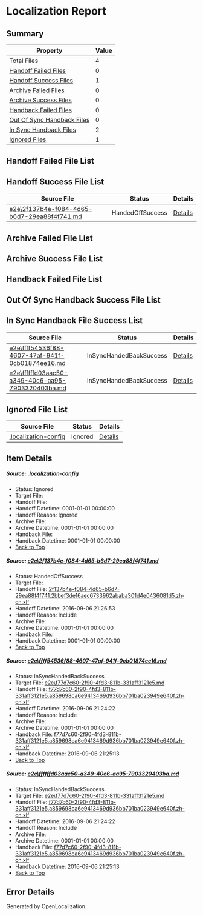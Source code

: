 # <a name='report-top'></a> Localization Report

## Summary
 Property | Value 
 -------- | ----- 
 Total Files | 4
[ Handoff Failed Files ](#handoff-failed-list)| 0
[ Handoff Success Files ](#handoff-success-list)| 1
[ Archive Failed Files ](#archive-failed-list)| 0
[ Archive Success Files ](#archive-success-list)| 0
[ Handback Failed Files ](#handback-failed-list)| 0
[ Out Of Sync Handback Files ](#outofsync-handback-success-list)| 0
[ In Sync Handback Files ](#insync-handback-success-list)| 2
[ Ignored Files ](#ignored-list)| 1

## <a name='handoff-failed-list'></a> Handoff Failed File List

## <a name='handoff-success-list'></a> Handoff Success File List
 Source File | Status | Details 
 ----------- | ------ | ------- 
 [e2e\2f137b4e-f084-4d65-b6d7-29ea88f4f741.md](https://github.com/OpenLocalizationTestOrg/ol-test0/blob/a334151dc308cedca08f1eef5fa4979994b8929d/e2e/2f137b4e-f084-4d65-b6d7-29ea88f4f741.md) | HandedOffSuccess | [Details](#8c2051bafad13d64302649eda796c22be61be6031)

## <a name='archive-failed-list'></a> Archive Failed File List

## <a name='archive-success-list'></a> Archive Success File List

## <a name='handback-failed-list'></a> Handback Failed File List

## <a name='outofsync-handback-success-list'></a> Out Of Sync Handback Success File List

## <a name='insync-handback-success-list'></a> In Sync Handback File Success List
 Source File | Status | Details 
 ----------- | ------ | ------- 
 [e2e\ffff54536f88-4607-47af-941f-0cb01874ee16.md](https://github.com/OpenLocalizationTestOrg/ol-test0/blob/52b5714e62c582bc37b818edcd0922e1d4469021/e2e/ffff54536f88-4607-47af-941f-0cb01874ee16.md) | InSyncHandedBackSuccess | [Details](#9b82e965e16be83e5296fefe60b4f1ce2c6d86802)
 [e2e\ffffffd03aac50-a349-40c6-aa95-7903320403ba.md](https://github.com/OpenLocalizationTestOrg/ol-test0/blob/a334151dc308cedca08f1eef5fa4979994b8929d/e2e/ffffffd03aac50-a349-40c6-aa95-7903320403ba.md) | InSyncHandedBackSuccess | [Details](#9b82e965e16be83e5296fefe60b4f1ce2c6d86803)

## <a name='ignored-list'></a> Ignored File List
 Source File | Status | Details 
 ----------- | ------ | ------- 
 [.localization-config](https://github.com/OpenLocalizationTestOrg/ol-test0/blob/a334151dc308cedca08f1eef5fa4979994b8929d/.localization-config) | Ignored | [Details](#3d4f252ac210baf56311d7e97dcc2db10974dbd20)

## Item Details
##### <a name='3d4f252ac210baf56311d7e97dcc2db10974dbd20'></a> Source: [.localization-config](https://github.com/OpenLocalizationTestOrg/ol-test0/blob/a334151dc308cedca08f1eef5fa4979994b8929d/.localization-config)
* Status: Ignored
* Target File: 
* Handoff File: 
* Handoff Datetime: 0001-01-01 00:00:00
* Handoff Reason: Ignored
* Archive File: 
* Archive Datetime: 0001-01-01 00:00:00
* Handback File: 
* Handback Datetime: 0001-01-01 00:00:00
* [Back to Top](#report-top)

##### <a name='8c2051bafad13d64302649eda796c22be61be6031'></a> Source: [e2e\2f137b4e-f084-4d65-b6d7-29ea88f4f741.md](https://github.com/OpenLocalizationTestOrg/ol-test0/blob/a334151dc308cedca08f1eef5fa4979994b8929d/e2e/2f137b4e-f084-4d65-b6d7-29ea88f4f741.md)
* Status: HandedOffSuccess
* Target File: 
* Handoff File: [2f137b4e-f084-4d65-b6d7-29ea88f4f741.2bbef3de16aec6733962ababa301d4e0436081d5.zh-cn.xlf](https://github.com/OpenLocalizationTestOrg/ol-test0-handoff/blob/629913dc778b0643793a1d534e495bb9e9def135/ol-handoff/OpenLocalizationTestOrg/ol-test0-zhcn/ci/ht/2f137b4e-f084-4d65-b6d7-29ea88f4f741.2bbef3de16aec6733962ababa301d4e0436081d5.zh-cn.xlf)
* Handoff Datetime: 2016-09-06 21:26:53
* Handoff Reason: Include
* Archive File: 
* Archive Datetime: 0001-01-01 00:00:00
* Handback File: 
* Handback Datetime: 0001-01-01 00:00:00
* [Back to Top](#report-top)

##### <a name='9b82e965e16be83e5296fefe60b4f1ce2c6d86802'></a> Source: [e2e\ffff54536f88-4607-47af-941f-0cb01874ee16.md](https://github.com/OpenLocalizationTestOrg/ol-test0/blob/52b5714e62c582bc37b818edcd0922e1d4469021/e2e/ffff54536f88-4607-47af-941f-0cb01874ee16.md)
* Status: InSyncHandedBackSuccess
* Target File: [e2e\f77d7c60-2f90-4fd3-811b-331aff3121e5.md](https://github.com/OpenLocalizationTestOrg/ol-test0-zhcn/blob/ad1c6a259bd4219f8d6bc6601f4d26cdb9ab2b8c/e2e/f77d7c60-2f90-4fd3-811b-331aff3121e5.md)
* Handoff File: [f77d7c60-2f90-4fd3-811b-331aff3121e5.a859698ca6e9413469d936bb701ba023949e640f.zh-cn.xlf](https://github.com/OpenLocalizationTestOrg/ol-test0-handoff/blob/f51d159b87670aadcee1a706ba5de5ddbbdb8a57/ol-handoff/OpenLocalizationTestOrg/ol-test0-zhcn/ci/ht/f77d7c60-2f90-4fd3-811b-331aff3121e5.a859698ca6e9413469d936bb701ba023949e640f.zh-cn.xlf)
* Handoff Datetime: 2016-09-06 21:24:22
* Handoff Reason: Include
* Archive File: 
* Archive Datetime: 0001-01-01 00:00:00
* Handback File: [f77d7c60-2f90-4fd3-811b-331aff3121e5.a859698ca6e9413469d936bb701ba023949e640f.zh-cn.xlf](https://github.com/OpenLocalizationTestOrg/ol-test0-handback/blob/cd7a18071c9d3f7bd22c043ea4488bde007c753b/ol-handback/OpenLocalizationTestOrg/ol-test0-zhcn/ci/ht/f77d7c60-2f90-4fd3-811b-331aff3121e5.a859698ca6e9413469d936bb701ba023949e640f.zh-cn.xlf)
* Handback Datetime: 2016-09-06 21:25:13
* [Back to Top](#report-top)

##### <a name='9b82e965e16be83e5296fefe60b4f1ce2c6d86803'></a> Source: [e2e\ffffffd03aac50-a349-40c6-aa95-7903320403ba.md](https://github.com/OpenLocalizationTestOrg/ol-test0/blob/a334151dc308cedca08f1eef5fa4979994b8929d/e2e/ffffffd03aac50-a349-40c6-aa95-7903320403ba.md)
* Status: InSyncHandedBackSuccess
* Target File: [e2e\f77d7c60-2f90-4fd3-811b-331aff3121e5.md](https://github.com/OpenLocalizationTestOrg/ol-test0-zhcn/blob/ad1c6a259bd4219f8d6bc6601f4d26cdb9ab2b8c/e2e/f77d7c60-2f90-4fd3-811b-331aff3121e5.md)
* Handoff File: [f77d7c60-2f90-4fd3-811b-331aff3121e5.a859698ca6e9413469d936bb701ba023949e640f.zh-cn.xlf](https://github.com/OpenLocalizationTestOrg/ol-test0-handoff/blob/f51d159b87670aadcee1a706ba5de5ddbbdb8a57/ol-handoff/OpenLocalizationTestOrg/ol-test0-zhcn/ci/ht/f77d7c60-2f90-4fd3-811b-331aff3121e5.a859698ca6e9413469d936bb701ba023949e640f.zh-cn.xlf)
* Handoff Datetime: 2016-09-06 21:24:22
* Handoff Reason: Include
* Archive File: 
* Archive Datetime: 0001-01-01 00:00:00
* Handback File: [f77d7c60-2f90-4fd3-811b-331aff3121e5.a859698ca6e9413469d936bb701ba023949e640f.zh-cn.xlf](https://github.com/OpenLocalizationTestOrg/ol-test0-handback/blob/cd7a18071c9d3f7bd22c043ea4488bde007c753b/ol-handback/OpenLocalizationTestOrg/ol-test0-zhcn/ci/ht/f77d7c60-2f90-4fd3-811b-331aff3121e5.a859698ca6e9413469d936bb701ba023949e640f.zh-cn.xlf)
* Handback Datetime: 2016-09-06 21:25:13
* [Back to Top](#report-top)


## Error Details

Generated by OpenLocalization.
